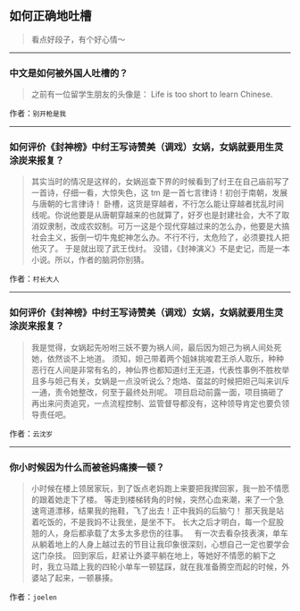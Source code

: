 ## 如何正确地吐槽

> 看点好段子，有个好心情～


 
---

### 中文是如何被外国人吐槽的？

> 之前有一位留学生朋友的头像是：
> Life is too short to learn Chinese.


作者：`别开枪是我`

---

### 如何评价《封神榜》中纣王写诗赞美（调戏）女娲，女娲就要用生灵涂炭来报复？

> 其实当时的情况是这样的，女娲巡查下界的时候看到了纣王在自己庙前写了一首诗，仔细一看，大惊失色，这 tm 是一首七言律诗！初创于南朝，发展与唐朝的七言律诗！
> 卧槽，这货是穿越者，不行怎么能让穿越者扰乱时间线呢。你说他要是从唐朝穿越来的也就算了，好歹也是封建社会，大不了取消奴隶制，改成农奴制。可万一这是个现代穿越过来的怎么办，他要是大搞社会主义，扳倒一切牛鬼蛇神怎么办。不行不行，太危险了，必须要找人把他灭了。
> 于是就出现了武王伐纣。
> 没错，《封神演义》不是史记，而是一本小说。所以，作者的脑洞你别猜。


作者：`村长大人`

---

### 如何评价《封神榜》中纣王写诗赞美（调戏）女娲，女娲就要用生灵涂炭来报复？

> 我是觉得，女娲起先吩咐三妖不要为祸人间，最后因为妲己为祸人间处死她，依然谈不上地道。
> 须知，妲己带着两个姐妹挑唆君王杀人取乐，种种恶行在人间是非常有名的，神仙界也都知道纣王无道，代表性事例不胜枚举且多与妲己有关，女娲是一点没听说么？炮烙、虿盆的时候把妲己叫来训斥一通，责令她整改，何至于最终处刑呢。
> 项目启动前露一面，项目搞砸了再出来问责追究，一点流程控制、监管督导都没有，这种领导肯定也要负领导责任吧。


作者：`云沈岁`

---

### 你小时候因为什么而被爸妈痛揍一顿？

> 小时候在楼上领居家玩，到了饭点老妈跑上来要把我撵回家，我一脸不情愿的跟着她走下了楼。
> 等走到楼梯转角的时候，突然心血来潮，来了一个急速弯道漂移，结果我的拖鞋，飞了出去！正中我妈的后脑勺！
> 那天我是站着吃饭的，不是我妈不让我坐，是坐不下。
> 长大之后才明白，每一个屁股翘的人，身后都承载了太多太多悲伤的往事。
>  
> 有一次去看杂技表演，单车从躺着地上的人身上越过去的节目让我印象很深刻，心想自己一定也要学会这门杂技。
> 回到家后，赶紧让外婆平躺在地上，等她好不情愿的躺下之时，我立马踏上我的四轮小单车一顿猛踩，就在我准备腾空而起的时候，外婆站了起来，一顿暴揍。


作者：`joelen`